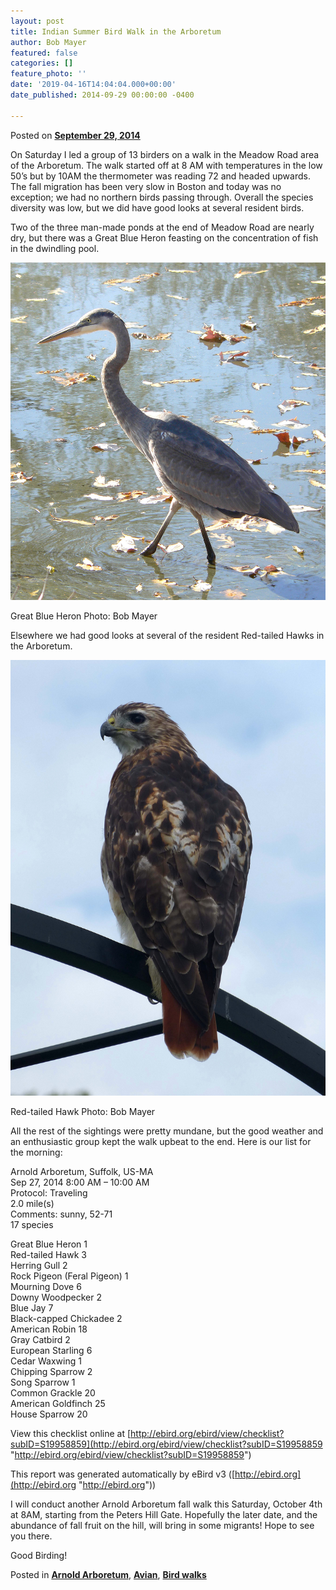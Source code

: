```yaml
---
layout: post
title: Indian Summer Bird Walk in the Arboretum
author: Bob Mayer
featured: false
categories: []
feature_photo: ''
date: '2019-04-16T14:04:04.000+00:00'
date_published: 2014-09-29 00:00:00 -0400

---
```

Posted on [**September 29, 2014**](http://www.arbotopia.com/indian-summer-bird-walk-in-the-arboretum/ "6:51 pm")

On Saturday I led a group of 13 birders on a walk in the Meadow Road area of the Arboretum. The walk started off at 8 AM with temperatures in the low 50’s but by 10AM the thermometer was reading 72 and headed upwards. The fall migration has been very slow in Boston and today was no exception; we had no northern birds passing through. Overall the species diversity was low, but we did have good looks at several resident birds.

Two of the three man-made ponds at the end of Meadow Road are nearly dry, but there was a Great Blue Heron feasting on the concentration of fish in the dwindling pool.

![](/images/P1120360.jpg)

Great Blue Heron Photo: Bob Mayer

Elsewhere we had good looks at several of the resident Red-tailed Hawks in the Arboretum.

![](/images/P1070325.jpg)

Red-tailed Hawk Photo: Bob Mayer

All the rest of the sightings were pretty mundane, but the good weather and an enthusiastic group kept the walk upbeat to the end. Here is our list for the morning:

Arnold Arboretum, Suffolk, US-MA  
Sep 27, 2014 8:00 AM – 10:00 AM  
Protocol: Traveling  
2\.0 mile(s)  
Comments: sunny, 52-71  
17 species

Great Blue Heron 1  
Red-tailed Hawk 3  
Herring Gull 2  
Rock Pigeon (Feral Pigeon) 1  
Mourning Dove 6  
Downy Woodpecker 2  
Blue Jay 7  
Black-capped Chickadee 2  
American Robin 18  
Gray Catbird 2  
European Starling 6  
Cedar Waxwing 1  
Chipping Sparrow 2  
Song Sparrow 1  
Common Grackle 20  
American Goldfinch 25  
House Sparrow 20

View this checklist online at [http://ebird.org/ebird/view/checklist?subID=S19958859](http://ebird.org/ebird/view/checklist?subID=S19958859 "http://ebird.org/ebird/view/checklist?subID=S19958859")

This report was generated automatically by eBird v3 ([http://ebird.org](http://ebird.org "http://ebird.org"))

I will conduct another Arnold Arboretum fall walk this Saturday, October 4th at 8AM, starting from the Peters Hill Gate. Hopefully the later date, and the abundance of fall fruit on the hill, will bring in some migrants! Hope to see you there.

Good Birding!

Posted in [**Arnold Arboretum**](http://www.arbotopia.com/category/arboretum/), [**Avian**](http://www.arbotopia.com/category/avian/), [**Bird walks**](http://www.arbotopia.com/category/bird-walks/)